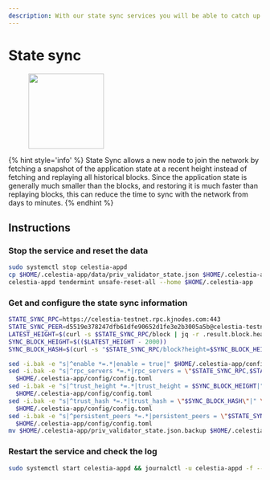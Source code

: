```yaml
---
description: With our state sync services you will be able to catch up latest chain block in matter of minutes
---
```


# State sync

<figure><img src="https://raw.githubusercontent.com/kj89/testnet_manuals/main/pingpub/logos/celestia.png" width="150" alt=""><figcaption></figcaption></figure>

{% hint style='info' %}
State Sync allows a new node to join the network by fetching a snapshot of the application state 
at a recent height instead of fetching and replaying all historical blocks. Since the 
application state is generally much smaller than the blocks, and restoring it is much 
faster than replaying blocks, this can reduce the time to sync with the network from days to minutes.
{% endhint %}

## Instructions

### Stop the service and reset the data

```bash
sudo systemctl stop celestia-appd
cp $HOME/.celestia-app/data/priv_validator_state.json $HOME/.celestia-app/priv_validator_state.json.backup
celestia-appd tendermint unsafe-reset-all --home $HOME/.celestia-app
```

### Get and configure the state sync information

```bash
STATE_SYNC_RPC=https://celestia-testnet.rpc.kjnodes.com:443
STATE_SYNC_PEER=d5519e378247dfb61dfe90652d1fe3e2b3005a5b@celestia-testnet.rpc.kjnodes.com:20656
LATEST_HEIGHT=$(curl -s $STATE_SYNC_RPC/block | jq -r .result.block.header.height)
SYNC_BLOCK_HEIGHT=$(($LATEST_HEIGHT - 2000))
SYNC_BLOCK_HASH=$(curl -s "$STATE_SYNC_RPC/block?height=$SYNC_BLOCK_HEIGHT" | jq -r .result.block_id.hash)

sed -i.bak -e "s|^enable *=.*|enable = true|" $HOME/.celestia-app/config/config.toml
sed -i.bak -e "s|^rpc_servers *=.*|rpc_servers = \"$STATE_SYNC_RPC,$STATE_SYNC_RPC\"|" \
  $HOME/.celestia-app/config/config.toml
sed -i.bak -e "s|^trust_height *=.*|trust_height = $SYNC_BLOCK_HEIGHT|" \
  $HOME/.celestia-app/config/config.toml
sed -i.bak -e "s|^trust_hash *=.*|trust_hash = \"$SYNC_BLOCK_HASH\"|" \
  $HOME/.celestia-app/config/config.toml
sed -i.bak -e "s|^persistent_peers *=.*|persistent_peers = \"$STATE_SYNC_PEER\"|" \
  $HOME/.celestia-app/config/config.toml
mv $HOME/.celestia-app/priv_validator_state.json.backup $HOME/.celestia-app/data/priv_validator_state.json
```



### Restart the service and check the log

```bash
sudo systemctl start celestia-appd && journalctl -u celestia-appd -f --no-hostname -o cat
```
